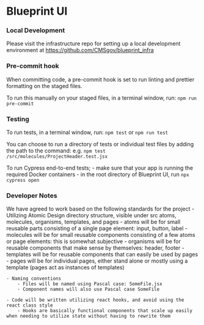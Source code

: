 # Blueprint UI

### Local Development

Please visit the infrastructure repo for setting up a local development environment at https://github.com/CMSgov/blueprint_infra

### Pre-commit hook

When committing code, a pre-commit hook is set to run linting and prettier formatting on the staged files.

To run this manually on your staged files, in a terminal window, run: `npm run pre-commit`

### Testing

To run tests, in a terminal window, run: `npm test` or `npm run test`

You can choose to run a directory of tests or individual test files by adding the path to the command: e.g. `npm test /src/molecules/ProjectHeader.test.jsx`

To run Cypress end-to-end tests;
    - make sure that your app is running the required Docker containers
    - in the root directory of Blueprint UI, run `npx cypress open`

### Developer Notes

We have agreed to work based on the following standards for the project
    - Utilizing Atomic Design directory structure, visible under src atoms, molecules, organisms, templates, and pages
        - atoms will be for small reusable parts consisting of a single page element: input, button, label
        - molecules will be for small reusable components consisting of a few atoms or page elements: this is somewhat subjective 
        - organisms will be for reusable components that make sense by themselves: header, footer
        - templates will be for reusable components that can easily be used by pages
        - pages will be for individual pages, either stand alone or mostly using a template (pages act as instances of templates)

    - Naming conventions
        - Files will be named using Pascal case: SomeFile.jsx
        - Component names will also use Pascal case SomeFile

    - Code will be written utilizing react hooks, and avoid using the react class style
        - Hooks are basically functional components that scale up easily when needing to utilize state without having to rewrite them
